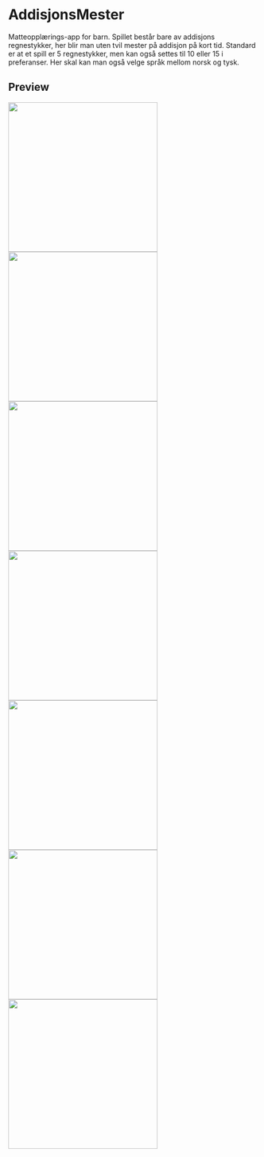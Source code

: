 # AddisjonsMester
Matteopplærings-app for barn. Spillet består bare av addisjons regnestykker, her blir man uten tvil mester på addisjon på kort tid.
Standard er at et spill er 5 regnestykker, men kan også settes til 10 eller 15 i preferanser. Her skal kan man også velge språk mellom norsk og tysk.

## Preview
<img src="https://github.com/3sapham/AddisjonsMester/blob/main/app/src/main/res/raw/bilder/Skjermbilde-1.jpg" width="300" /> <img src="https://github.com/3sapham/AddisjonsMester/blob/main/app/src/main/res/raw/bilder/Skjermbilde-2.jpg" width="300" /> <img src="https://github.com/3sapham/AddisjonsMester/blob/main/app/src/main/res/raw/bilder/Skjermbilde-3.jpg" width="300" />
<img src="https://github.com/3sapham/AddisjonsMester/blob/main/app/src/main/res/raw/bilder/Skjermbilde-4.jpg" width="300" />
<img src="https://github.com/3sapham/AddisjonsMester/blob/main/app/src/main/res/raw/bilder/Skjermbilde-5.jpg" width="300" />
<img src="https://github.com/3sapham/AddisjonsMester/blob/main/app/src/main/res/raw/bilder/Skjermbilde-6.jpg" width="300" />
<img src="https://github.com/3sapham/AddisjonsMester/blob/main/app/src/main/res/raw/bilder/Skjermbilde-7.jpg" width="300" />
